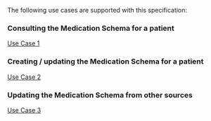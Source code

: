 
The following use cases are supported with this specification:

### Consulting the Medication Schema for a patient
[Use Case 1](usecases-medschema-1.html)
### Creating / updating the Medication Schema for a patient
[Use Case 2](usecases-medschema-2.html)
### Updating the Medication Schema from other sources
[Use Case 3](usecases-medschema-3.html)

<br/>
<br/>
